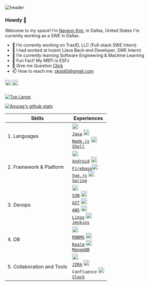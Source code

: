 ![header](https://capsule-render.vercel.app/api?type=slice&color=FFD159&text=🐤🐥🐣&fontAlign=70)


### Howdy 👋

Welcome to my space! I'm [Nayeon Kim](https://www.linkedin.com/in/nayeon-kim-cs/), in Dallas, United States
I'm currently working as a SWE in Dallas.

- 🔭 I’m currently working on TraxID, LLC (Full-stack SWE Intern)
- 🔭 I had worked at Inzent (Java Back-end Developer, SWE Intern)
- 🌱 I’m currently learning Software Engineering & Machine Learning
- 🐳 Fun Fact! My MBTI is ESFJ
- 💬 Give me Question [Click](https://github.com/developNY/developNY/issues)
- 📫 How to reach me: sksldi0@gmail.com


<a href="https://www.instagram.com/bri_nyny/">
  <img align="left" alt="bri_nyny | Instagram" width="20px" src="https://cdn.icon-icons.com/icons2/1211/PNG/512/1491580635-yumminkysocialmedia26_83102.png" />
</a>   
<a href="https://www.youtube.com/channel/UCuQNkM1myjWvBR49M3tabPQ">
  <img align="left" alt="Bri | Youtube" width="20px" src="https://cdn.icon-icons.com/icons2/195/PNG/256/YouTube_23392.png" />
</a>  
<br />
<br />

<div>
  
[![Top Langs](https://github-readme-stats.vercel.app/api/top-langs/?username=developNY&langs_count=10&layout=compact&theme=dark)](https://github.com/developNY/developNY)

[![Anurag's github stats](https://github-readme-stats.vercel.app/api?username=developNY&show_icons=true&theme=synthwave)](https://github.com/developNY/developNY)

</div>

|Skills|Experiences|
|---|---|
|1. Languages|<code><img alt = "1.1 Java" height="20" src="https://cdn.icon-icons.com/icons2/2108/PNG/512/java_icon_130901.png"> <a href="https://github.com/jogilsang/dev/tree/master/1.java">Java</a></code> <code><img alt = "1.3 Node.js" height="20" src="https://cdn.icon-icons.com/icons2/2415/PNG/512/nodejs_plain_logo_icon_146409.png"> <a href="https://github.com/jogilsang/code/tree/master/2.nodejs">Node.js</a></code> <code><img alt = "1.4 shell" height="20" src="https://cdn4.iconfinder.com/data/icons/proglyphs-computers-and-development/512/Terminal-512.png"> <a href="https://github.com/jogilsang/devops/tree/master/4.linux/shell">Shell</a></code> |
|2. Framework & Platform| <code><img alt = "2.1 Android" height="20" src="https://cdn.icon-icons.com/icons2/836/PNG/512/Android_icon-icons.com_66772.png"> <a href="https://github.com/jogilsang/code/tree/master/3.android">Android</a></code> <code><img alt = "2.2 Firebase" height="20" src="https://cdn.icon-icons.com/icons2/691/PNG/512/google_firebase_icon-icons.com_61475.png"> <a href="https://github.com/jogilsang/code/tree/master/3.android/1.Firebase">Firebase</a></code><code><img alt = "2.4 Vue" height="20" src="https://cdn.icon-icons.com/icons2/2107/PNG/512/file_type_vue_icon_130078.png"> <a href="https://github.com/jogilsang/code/tree/master/6.vuejs">Vue.js</a></code> <code><img alt = "2.5 Spring" height="20" src="https://cdn.icon-icons.com/icons2/1250/PNG/512/1494258020-leafspringplantecologygreen_84346.png"> <a href="https://github.com/jogilsang/code/tree/master/7.spring">Spring</a></code> |
|3. Devops|<code><img alt = "3.1 SVN" height="20" src="https://cdn.icon-icons.com/icons2/2107/PNG/512/file_type_subversion_icon_130138.png"> <a href="https://github.com/jogilsang/devops/tree/master/13.scm/2.svn">SVN</a></code> <code><img alt = "3.2 GIT" height="20" src="https://cdn.icon-icons.com/icons2/2107/PNG/512/file_type_git_icon_130581.png"> <a href="https://github.com/jogilsang/devops/tree/master/13.scm/1.git">GIT</a></code> <code><img alt = "3.3 AWS" height="20" src="https://cdn.icon-icons.com/icons2/2107/PNG/512/file_type_aws_icon_130732.png"> <a href="https://github.com/jogilsang/devops/tree/master/1.aws">AWS</a></code> <code><img alt = "3.4 Linux" height="20" src="https://cdn.icon-icons.com/icons2/195/PNG/256/OS_Linux_23399.png"> <a href="https://github.com/jogilsang/devops/tree/master/4.linux">Linux</a></code> <code><img alt = "3.5 Jenkins" height="20" src="https://cdn.icon-icons.com/icons2/2107/PNG/512/file_type_jenkins_icon_130515.png"> <a href="https://github.com/jogilsang/manual-devops/tree/master/3.jenkins">Jenkins</a></code> |
|4. DB|<code><img alt = "4.1 RDBMS" height="20" src="https://cdn.icon-icons.com/icons2/2107/PNG/512/file_type_light_db_icon_130469.png"> <a href="https://github.com/jogilsang/manual-db">RDBMS</a></code> <code><img alt = "4.2 Realm" height="20" src="https://pbs.twimg.com/profile_images/1364973913554497536/_ut-Y6_f_400x400.jpg"> <a href="https://github.com/jogilsang/manual-db/tree/master/3.realm">Realm</a></code> <code><img alt = "4.3 MongoDB" height="20" src="https://cdn.icon-icons.com/icons2/2107/PNG/512/file_type_mongo_icon_130383.png"> <a href="https://github.com/jogilsang/manual-db/tree/master/6.mongoDB">MongoDB</a></code> |
|5. Collaboration and Tools|<code><img alt = "5.1 JIRA" height="20" src="https://cdn.icon-icons.com/icons2/2429/PNG/512/jira_logo_icon_147274.png"> <a href="https://github.com/jogilsang/manual-jira">JIRA</a></code> <code><img alt = "5.2 Confluence" height="20" src="https://cdn.icon-icons.com/icons2/2429/PNG/512/confluence_logo_icon_147305.png"> Confluence</code> <code><img alt = "5.3 Slack" height="20" src="https://cdn.icon-icons.com/icons2/2429/PNG/512/slack_logo_icon_147236.png"> <a href="https://github.com/jogilsang/manual-slack">Slack</a></code>|
